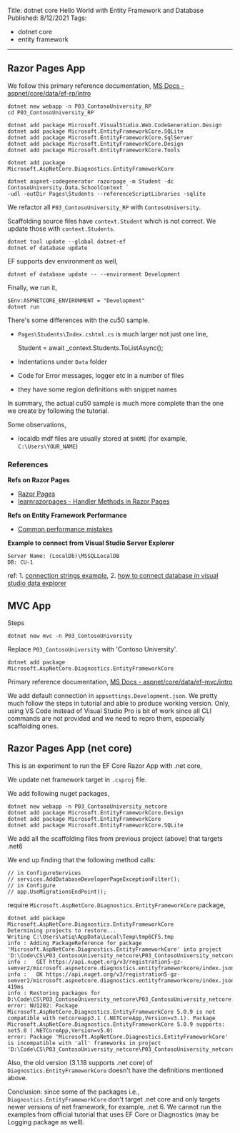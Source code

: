 Title: dotnet core Hello World with Entity Framework and Database
Published: 8/12/2021
Tags:
  - dotnet core
  - entity framework
---

## Razor Pages App
We follow this primary reference documentation, [MS Docs - aspnet/core/data/ef-rp/intro](https://docs.microsoft.com/en-us/aspnet/core/data/ef-rp/intro)

    dotnet new webapp -n P03_ContosoUniversity_RP
    cd P03_ContosoUniversity_RP

    dotnet add package Microsoft.VisualStudio.Web.CodeGeneration.Design
    dotnet add package Microsoft.EntityFrameworkCore.SQLite
    dotnet add package Microsoft.EntityFrameworkCore.SqlServer
    dotnet add package Microsoft.EntityFrameworkCore.Design
    dotnet add package Microsoft.EntityFrameworkCore.Tools

    dotnet add package Microsoft.AspNetCore.Diagnostics.EntityFrameworkCore

    dotnet aspnet-codegenerator razorpage -m Student -dc ContosoUniversity.Data.SchoolContext `
    -udl -outDir Pages\Students --referenceScriptLibraries -sqlite

We refactor all `P03_ContosoUniversity_RP` with `ContosoUniversity`.

Scaffolding source files have `context.Student` which is not correct. We update those with `context.Students`.

    dotnet tool update --global dotnet-ef
    dotnet ef database update

EF supports dev environment as well,

    dotnet ef database update -- --environment Development

Finally, we run it,

    $Env:ASPNETCORE_ENVIRONMENT = "Development"
    dotnet run

There's some differences with the cu50 sample.
- `Pages\Students\Index.cshtml.cs` is much larger not just one line,

    Student = await _context.Students.ToListAsync();

- Indentations under `Data` folder
- Code for Error messages, logger etc in a number of files
- they have some region definitions with snippet names

In summary, the actual cu50 sample is much more complete than the one we create by following the tutorial.

Some observations,
- localdb mdf files are usually stored at `$HOME` (for example, `C:\Users\YOUR_NAME`)

### References
**Refs on Razor Pages**
- [Razor Pages](https://docs.microsoft.com/en-us/aspnet/core/razor-pages)
- [learnrazorpages - Handler Methods in Razor Pages](https://www.learnrazorpages.com/razor-pages/handler-methods)

**Refs on Entity Framework Performance**
- [Common performance mistakes](https://medium.com/swlh/entity-framework-common-performance-mistakes-cdb8861cf0e7)


**Example to connect from Visual Studio Server Explorer**

    Server Name: (LocalDb)\MSSQLLocalDB
    DB: CU-1

ref: 1. [connection strings example](https://docs.microsoft.com/en-us/aspnet/mvc/overview/getting-started/introduction/creating-a-connection-string), 2. [how to connect database in visual studio data explorer](https://stackoverflow.com/questions/21563940/how-to-connect-to-localdb-in-visual-studio-server-explorer)


## MVC App
Steps

    dotnet new mvc -n P03_ContosoUniversity

Replace `P03_ContosoUniversity` with 'Contoso University'.

    dotnet add package Microsoft.AspNetCore.Diagnostics.EntityFrameworkCore

Primary reference documentation, [MS Docs - aspnet/core/data/ef-mvc/intro](https://docs.microsoft.com/en-us/aspnet/core/data/ef-mvc/intro)

We add default connection in `appsettings.Development.json`. We pretty much follow the steps in tutorial and able to produce working version. Only, using VS Code instead of Visual Studio Pro is bit of work since all CLI commands are not provided and we need to repro them, especially scaffolding ones.

## Razor Pages App (net core)
This is an experiment to run the EF Core Razor App with .net core,

We update net framework target in `.csproj` file.

We add following nuget packages,

    dotnet new webapp -n P03_ContosoUniversity_netcore
    dotnet add package Microsoft.EntityFrameworkCore.Design
    dotnet add package Microsoft.EntityFrameworkCore
    dotnet add package Microsoft.EntityFrameworkCore.SQLite


We add all the scaffolding files from previous project (above) that targets .net6

We end up finding that the following method calls:

    // in ConfigureServices
    // services.AddDatabaseDeveloperPageExceptionFilter();
    // in Configure
    // app.UseMigrationsEndPoint();

require `Microsoft.AspNetCore.Diagnostics.EntityFrameworkCore` package,

    dotnet add package Microsoft.AspNetCore.Diagnostics.EntityFrameworkCore
    Determining projects to restore...
    Writing C:\Users\atiq\AppData\Local\Temp\tmp6CF5.tmp
    info : Adding PackageReference for package 'Microsoft.AspNetCore.Diagnostics.EntityFrameworkCore' into project 'D:\Code\CS\P03_ContosoUniversity_netcore\P03_ContosoUniversity_netcore.csproj'.
    info :   GET https://api.nuget.org/v3/registration5-gz-semver2/microsoft.aspnetcore.diagnostics.entityframeworkcore/index.json
    info :   OK https://api.nuget.org/v3/registration5-gz-semver2/microsoft.aspnetcore.diagnostics.entityframeworkcore/index.json 419ms
    info : Restoring packages for D:\Code\CS\P03_ContosoUniversity_netcore\P03_ContosoUniversity_netcore.csproj...
    error: NU1202: Package Microsoft.AspNetCore.Diagnostics.EntityFrameworkCore 5.0.9 is not compatible with netcoreapp3.1 (.NETCoreApp,Version=v3.1). Package Microsoft.AspNetCore.Diagnostics.EntityFrameworkCore 5.0.9 supports: net5.0 (.NETCoreApp,Version=v5.0)
    error: Package 'Microsoft.AspNetCore.Diagnostics.EntityFrameworkCore' is incompatible with 'all' frameworks in project 'D:\Code\CS\P03_ContosoUniversity_netcore\P03_ContosoUniversity_netcore.csproj'

Also, the old version (3.1.18 supports .net core) of `Diagnostics.EntityFrameworkCore` doesn't have the definitions mentioned above.

Conclusion: since some of the packages i.e., `Diagnostics.EntityFrameworkCore` don't target .net core and only targets newer versions of net framework, for example, .net 6. We cannot run the examples from official tutorial that uses EF Core or Diagnostics (may be Logging package as well).
